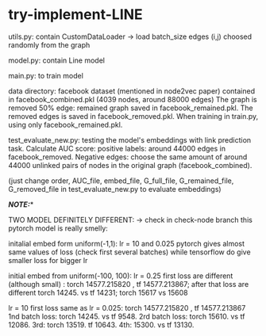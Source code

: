 # try-implement-LINE

utils.py: contain CustomDataLoader -> load batch_size edges (i,j) choosed randomly from the graph

model.py: contain Line model

main.py: to train model

data directory: facebook dataset (mentioned in node2vec paper) contained in facebook_combined.pkl (4039 nodes, around 88000 edges)
The graph is removed 50% edge: remained graph saved in facebook_remained.pkl.
The removed edges is saved in facebook_removed.pkl.
When training in train.py, using only facebook_remained.pkl.

test_evaluate_new.py: testing the model's embeddings with link prediction task. 
Calculate AUC score: positive labels: around 44000 edges in facebook_removed.
Negative edges: choose the same amount of around 44000 unlinked pairs of nodes in the original graph (facebook_combined).

(just change order, AUC_file, embed_file, G_full_file, G_remained_file, G_removed_file in test_evaluate_new.py to evaluate embeddings)


***********NOTE:************

TWO MODEL DEFINITELY DIFFERENT:  -> check in check-node branch
this pytorch model is really smelly:

initalial embed form uniform(-1,1): lr = 10 and 0.025
 pytorch gives almost same values of loss (check first several batches)
 while tensorflow do give smaller loss for bigger lr

initial embed from uniform(-100, 100):
  lr = 0.25
    first loss are different (although small) : torch 14577.215820 , tf 14577.213867;
    after that loss are different torch 14245. vs tf 14231; torch 15617 vs 15608

  lr = 10
    first loss same as lr = 0.025: torch 14577.215820 , tf 14577.213867
    1nd batch loss: torch 14245. vs tf 9548.
    2rd batch loss: torch 15610. vs tf 12086.
    3rd: torch 13519. tf 10643.
    4th: 15300. vs tf 13130.
